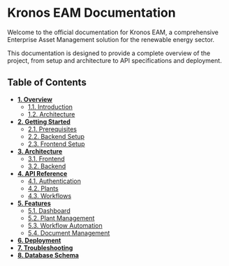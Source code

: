 # Kronos EAM Documentation

Welcome to the official documentation for Kronos EAM, a comprehensive Enterprise Asset Management solution for the renewable energy sector.

This documentation is designed to provide a complete overview of the project, from setup and architecture to API specifications and deployment.

## Table of Contents

*   **[1. Overview](overview.md)**
    *   [1.1. Introduction](overview.md#11-introduction)
    *   [1.2. Architecture](overview.md#12-architecture)
*   **[2. Getting Started](getting-started.md)**
    *   [2.1. Prerequisites](getting-started.md#21-prerequisites)
    *   [2.2. Backend Setup](getting-started.md#22-backend-setup)
    *   [2.3. Frontend Setup](getting-started.md#23-frontend-setup)
*   **[3. Architecture](architecture.md)**
    *   [3.1. Frontend](architecture.md#31-frontend)
    *   [3.2. Backend](architecture.md#32-backend)
*   **[4. API Reference](api-reference.md)**
    *   [4.1. Authentication](api-reference.md#41-authentication)
    *   [4.2. Plants](api-reference.md#42-plants)
    *   [4.3. Workflows](api-reference.md#43-workflows)
*   **[5. Features](features.md)**
    *   [5.1. Dashboard](features.md#51-dashboard)
    *   [5.2. Plant Management](features.md#52-plant-management)
    *   [5.3. Workflow Automation](features.md#53-workflow-automation)
    *   [5.4. Document Management](features.md#54-document-management)
*   **[6. Deployment](deployment.md)**
*   **[7. Troubleshooting](troubleshooting.md)**
*   **[8. Database Schema](database.md)**

